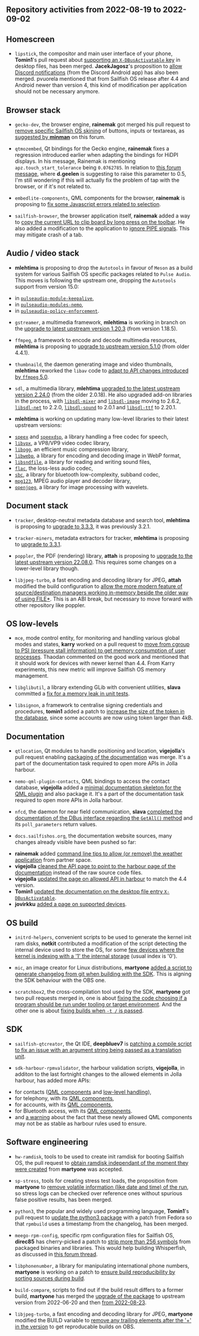 Repository activities from 2022-08-19 to 2022-09-02
---------------------------------------------------

## Homescreen

* `lipstick`, the compositor and main user interface of your phone, **Tomin1**'s pull request about [supporting an `X-DBusActivatable` key](https://github.com/sailfishos/lipstick/pull/27) in desktop files, has been merged. **JacekJagosz**'s proposition to [allow Discord notifications](https://github.com/sailfishos/lipstick/pull/26) (from the Discord Android app) has also been merged. pvuorela mentioned that from Sailfish OS release after 4.4 and Android newer than version 4, this kind of modification per application should not be necessary anymore.

## Browser stack

* `gecko-dev`, the browser engine, **rainemak** got merged his pull request to [remove specific Sailfish OS skining](https://github.com/sailfishos/gecko-dev/pull/148) of buttons, inputs or textareas, as [suggested by **minman**](https://forum.sailfishos.org/t/gradient-inside-buttons-and-shadow-in-input-fields-in-sailfish-browser/12521) on this forum.

* `qtmozembed`, Qt bindings for the Gecko engine, **rainemak** fixes a regression introduced earlier when adapting the bindings for HiDPI displays. In his message, Rainemak is mentioning `apz.touch_start_tolerance` being `0.0762785`. In relation to [this forum message](https://forum.sailfishos.org/t/10-iii-and-ii-touchscreen-events-difficult-to-click-urls-v-hard-to-click-n-hold-double-tap-for-new-tab-copy-text-operations/12460/33), where **d.geelen** is suggesting to raise this parameter to 0.5, I'm still wondering if this will actually fix the problem of tap with the browser, or if it's not related to.

* `embedlite-components`, QML components for the browser, **rainemak** is proposing to [fix some Javascript errors related to selection](https://github.com/sailfishos/embedlite-components/pull/94).

* `sailfish-browser`, the browser application itself, **rainemak** added a way to [copy the current URL to clip board by long press on the toolbar](https://github.com/sailfishos/sailfish-browser/pull/1001). He also added a modification to the application to [ignore PIPE signals](https://github.com/sailfishos/sailfish-browser/pull/1002). This may mitigate crash of a tab.

## Audio / video stack

* **mlehtima** is proposing to drop the `Autotools` in favour of `Meson` as a build system for various Sailfish OS specific packages related to `Pulse Audio`. This moves is following the upstream one, dropping the `Autotools` support from version 15.0:
 - in [`pulseaudio-module-keepalive`](https://github.com/sailfishos/pulseaudio-module-keepalive/pull/1),
 - in [`pulseaudio-modules-nemo`](https://github.com/sailfishos/pulseaudio-modules-nemo/pull/1),
 - in [`pulseaudio-policy-enforcement`](https://github.com/sailfishos/pulseaudio-policy-enforcement/pull/3).

* `gstreamer`, a multimedia framework, **mlehtima** is working in branch on the [upgrade to latest upstream version 1.20.3](https://github.com/sailfishos/gstreamer/tree/jb58622) (from version 1.18.5).

* `ffmpeg`, a framework to encode and decode multimedia resources, **mlehtima** is proposing to [upgrade to upstream version 5.1.0](https://github.com/sailfishos/ffmpeg/pull/3) (from older 4.4.1).

* `thumbnaild`, the daemon generating image and video thumbnails, **mlehtima** reworked the `libav` code to [adapt to API changes introduced by `ffmpeg` 5.0](https://github.com/sailfishos/thumbnaild/pull/4).

* `sdl`, a multimedia library, **mlehtima** [upgraded to the latest upstream version 2.24.0](https://github.com/sailfishos/libsdl/pull/3) (from the older 2.0.18). He also upgraded add-on libraries in the process, with [`libsdl-mixer`](https://github.com/sailfishos/libsdl-mixer/pull/3) and [`libsdl-image`](https://github.com/sailfishos/libsdl-image/pull/2) moving to 2.6.2, [`libsdl-net`](https://github.com/sailfishos/libsdl-net/pull/2) to 2.2.0, [`libsdl-sound`](https://github.com/sailfishos/libsdl-sound/pull/1) to 2.0.1 and [`libsdl-ttf`](https://github.com/sailfishos/libsdl-ttf/pull/2) to 2.20.1.

* **mlehtima** is working on updating many low-level libraries to their latest upstream versions:
 - [`speex`](https://github.com/sailfishos/speex/pull/2) and [`speexdsp`](https://github.com/sailfishos/speexdsp/pull/2), a library handling a free codec for speech,
 - [`libvpx`](https://github.com/sailfishos/libvpx/pull/1), a VP8/VP9 video codec library,
 - [`libogg`](https://github.com/sailfishos/libogg/pull/1), an efficient music compression library,
 - [`libwebp`](https://github.com/sailfishos/libwebp/pull/2), a library for encoding and decoding image in WebP format,
 - [`libsndfile`](https://github.com/sailfishos/libsndfile/tree/jb58622), a library for reading and writing sound files,
 - [`flac`](https://github.com/sailfishos/flac/pull/1), the loss-less audio codec,
 - [`sbc`](https://github.com/sailfishos/sbc/pull/4), a library for bluetooth low-complexity, subband codec,
 - [`mpg123`](https://github.com/sailfishos/mpg123/pull/3), MPEG audio player and decoder library,
 - [`openjpeg`](https://github.com/sailfishos/openjpeg/pull/1), a library for image processing with wavelets.

## Document stack

* `tracker`, desktop-neutral metadata database and search tool, **mlehtima** is proposing to [upgrade to 3.3.3](https://github.com/sailfishos/tracker/pull/7), it was previously 3.2.1.

* `tracker-miners`, metadata extractors for tracker, **mlehtima** is proposing to [upgrade to 3.3.1](https://github.com/sailfishos/tracker-miners/pull/7).

* `poppler`, the PDF (rendering) library, **attah** is proposing to [upgrade to the latest upstream version 22.08.0](https://github.com/sailfishos/poppler/pull/2). This requires some changes on a lower-level library though.

* `libjpeg-turbo`, a fast encoding and decoding library for JPEG, **attah** modified the build configuration to [allow the more modern feature of source/destination managers working in-memory beside the older way of using FILE*](https://github.com/sailfishos/libjpeg-turbo/pull/1). This is an ABI break, but necessary to move forward with other repository like poppler.

## OS low-levels

* `mce`, mode control entity, for monitoring and handling various global modes and states, **karry** worked on a pull request to [move from cgroup to PSI (pressure stall information) to get memory consumption of user processes](https://github.com/sailfishos/mce/pull/14). Thaodan commented on the good work and mentioned that it should work for devices with newer kernel than 4.4. From Karry experiments, this new metric will improve Sailfish OS memory management.

* `libglibutil`, a library extending GLib with convenient utilities, **slava** committed a [fix for a memory leak in unit tests](https://github.com/sailfishos/libglibutil/commit/595659aac5d7d0f097de3a1c1f8180bc8bfa2750).

* `libsignon`, a framework to centralise signing credentials and procedures, **tomin1** added a patch to [increase the size of the token in the database](https://github.com/sailfishos/libsignon/pull/5/files), since some accounts are now using token larger than 4kB.

## Documentation

* `qtlocation`, Qt modules to handle positioning and location, **vigejolla**'s pull request enabling [packaging of the documentation](https://github.com/sailfishos/qtlocation/pull/1) was merge. It's a part of the documentation task required to open more APIs in Jolla harbour.

* `nemo-qml-plugin-contacts`, QML bindings to access the contact database, **vigejolla** added a [minimal documentation skeleton for the QML plugin](https://github.com/sailfishos/nemo-qml-plugin-contacts/pull/7) and also package it. It's a part of the documentation task required to open more APIs in Jolla harbour.

* `nfcd`, the daemon for near field communication, **slava** [completed the documentation of the DBus interface regarding the `GetAll()` method](https://github.com/sailfishos/nfcd/commit/e7b3bccfefa5e79045e202b0a3ffb715c93c43dc) and its `poll_parameters` return values.

* `docs.sailfishos.org`, the documentation website sources, many changes already visible have been pushed so far:
 - **rainemak** added [command line tips to allow (or remove) the weather application](https://github.com/sailfishos/docs.sailfishos.org/pull/105) from partner space.
 - **vigejolla** [cleaned the API page to point to the harbour page of the documentation](https://github.com/sailfishos/docs.sailfishos.org/pull/106) instead of the raw source code files.
 - **vigejolla** [updated the page on allowed API in harbour](https://github.com/sailfishos/docs.sailfishos.org/pull/107) to match the 4.4 version.
 - **Tomin1** [updated the documentation on the desktop file entry `X-DBusActivatable`](https://github.com/sailfishos/docs.sailfishos.org/pull/97).
 - **jovirkku** [added a page on supported devices](https://github.com/sailfishos/docs.sailfishos.org/pull/108).

## OS build

* `initrd-helpers`, convenient scripts to be used to generate the kernel init ram disks, **notkit** contributed a modification of the script detecting the internal device used to store the OS, for some [few devices where the kernel is indexing with a '1' the internal storage](https://github.com/sailfishos/initrd-helpers/pull/20) (usual index is '0').

* `mic`, an image creator for Linux distributions, **martyone** [added a script to generate changelog from git when building with the SDK](https://github.com/sailfishos/mic/pull/15). This is algning the SDK behaviour with the OBS one.

* `scratchbox2`, the cross-compilation tool used by the SDK, **martyone** got two pull requests merged in, one is about [fixing the code choosing if a program should be run under tooling or target environment](https://github.com/sailfishos/scratchbox2/pull/16). And the other one is about [fixing builds when `-t /` is passed](https://github.com/sailfishos/scratchbox2/pull/17).

## SDK

* `sailfish-qtcreator`, the Qt IDE, **deepbluev7** is [patching a compile script to fix an issue with an argument string being passed as a translation unit](https://github.com/sailfishos/sailfish-qtcreator/pull/534).

* `sdk-harbour-rpmvalidator`, the harbour validation scripts, **vigejolla**, in additon to the last fortnight changes to the allowed elements in Jolla harbour, has added more APIs:
 - for contacts ([QML components](https://github.com/sailfishos/sdk-harbour-rpmvalidator/pull/161) and [low-level handling](https://github.com/sailfishos/sdk-harbour-rpmvalidator/pull/160)),
 - for telephony, with its [QML components](https://github.com/sailfishos/sdk-harbour-rpmvalidator/pull/162),
 - for accounts, with its [QML components](https://github.com/sailfishos/sdk-harbour-rpmvalidator/pull/163),
 - for Bluetooth access, with its [QML components](https://github.com/sailfishos/sdk-harbour-rpmvalidator/pull/164).
 - and [a warning](https://github.com/sailfishos/sdk-harbour-rpmvalidator/pull/165) about the fact that these newly allowed QML components may not be as stable as harbour rules used to ensure.

## Software engineering

* `hw-ramdisk`, tools to be used to create init ramdisk for booting Sailfish OS, the pull request to [obtain ramdisk independant of the moment they were created](https://github.com/sailfishos/hw-ramdisk/pull/4) from **martyone** was accepted.

* `sp-stress`, tools for creating stress test loads, the proposition from **martyone** to [remove volatile information (like date and time) of the run](https://github.com/sailfishos/sp-stress/pull/2), so stress logs can be checked over reference ones without spurious false positive results, has been merged.

* `python3`, the popular and widely used programming language, **Tomin1**'s pull request to [update the python3 package](https://github.com/sailfishos/python3/pull/4) with a patch from Fedora so that `rpmbuild` uses a timestamp from the changelog, has been merged.

* `meego-rpm-config`, specific rpm configuration files for Sailfish OS, **direc85** has cherry-picked a patch to [strip more than 256 symbols](https://github.com/sailfishos/meego-rpm-config/pull/5) from packaged binaries and libraries. This would help building Whisperfish, as discussed in [this forum thread](https://forum.sailfishos.org/t/cant-strip-more-than-256-symbols/12522).

* `libphonenumber`, a library for manipulating international phone numbers, **martyone** is working on a patch to [ensure build reproducibility by sorting sources during build](https://github.com/sailfishos/libphonenumber/tree/jb58635).

* `build-compare`, scripts to find out if the build result differs to a former build, **martyone** has merged the [upgrade of the package](https://github.com/sailfishos/build-compare/pull/1) to upstream version from 2022-06-20 and then [from 2022-08-23](https://github.com/sailfishos/build-compare/pull/2).

* `libjpeg-turbo`, a fast encoding and decoding library for JPEG, **martyone** modified the BUILD variable to [remove any trailing elements after the '+' in the version](https://github.com/sailfishos/libjpeg-turbo/pull/2) to get reproducable builds on OBS.